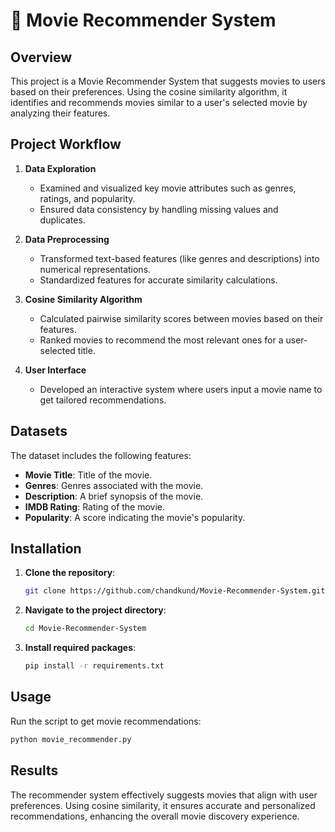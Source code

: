 # 🎥 Movie Recommender System

## Overview

This project is a Movie Recommender System that suggests movies to users based on their preferences. Using the cosine similarity algorithm, it identifies and recommends movies similar to a user's selected movie by analyzing their features.

## Project Workflow

1. **Data Exploration**  
   - Examined and visualized key movie attributes such as genres, ratings, and popularity.  
   - Ensured data consistency by handling missing values and duplicates.  

2. **Data Preprocessing**  
   - Transformed text-based features (like genres and descriptions) into numerical representations.  
   - Standardized features for accurate similarity calculations.  

3. **Cosine Similarity Algorithm**  
   - Calculated pairwise similarity scores between movies based on their features.  
   - Ranked movies to recommend the most relevant ones for a user-selected title.  

4. **User Interface**  
   - Developed an interactive system where users input a movie name to get tailored recommendations.  

## Datasets

The dataset includes the following features:  
- **Movie Title**: Title of the movie.  
- **Genres**: Genres associated with the movie.  
- **Description**: A brief synopsis of the movie.  
- **IMDB Rating**: Rating of the movie.  
- **Popularity**: A score indicating the movie's popularity.  

## Installation

1. **Clone the repository**:  
   ```bash
   git clone https://github.com/chandkund/Movie-Recommender-System.git
   ```  
2. **Navigate to the project directory**:  
   ```bash
   cd Movie-Recommender-System
   ```  
3. **Install required packages**:  
   ```bash
   pip install -r requirements.txt
   ```

## Usage

Run the script to get movie recommendations:  
```bash
python movie_recommender.py
```

## Results

The recommender system effectively suggests movies that align with user preferences. Using cosine similarity, it ensures accurate and personalized recommendations, enhancing the overall movie discovery experience.

